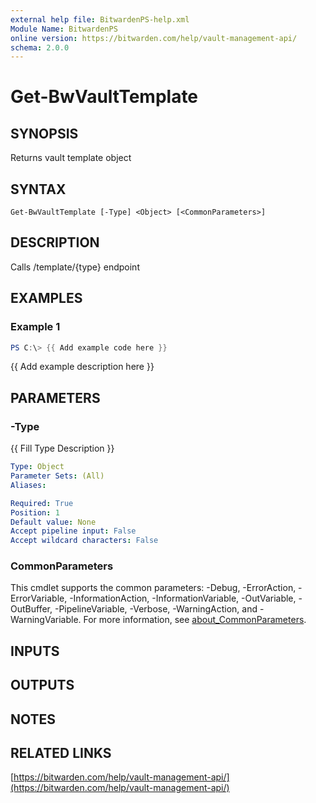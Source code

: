 ```yaml
---
external help file: BitwardenPS-help.xml
Module Name: BitwardenPS
online version: https://bitwarden.com/help/vault-management-api/
schema: 2.0.0
---
```


# Get-BwVaultTemplate

## SYNOPSIS
Returns vault template object

## SYNTAX

```
Get-BwVaultTemplate [-Type] <Object> [<CommonParameters>]
```

## DESCRIPTION
Calls /template/{type} endpoint

## EXAMPLES

### Example 1
```powershell
PS C:\> {{ Add example code here }}
```

{{ Add example description here }}

## PARAMETERS

### -Type
{{ Fill Type Description }}

```yaml
Type: Object
Parameter Sets: (All)
Aliases:

Required: True
Position: 1
Default value: None
Accept pipeline input: False
Accept wildcard characters: False
```

### CommonParameters
This cmdlet supports the common parameters: -Debug, -ErrorAction, -ErrorVariable, -InformationAction, -InformationVariable, -OutVariable, -OutBuffer, -PipelineVariable, -Verbose, -WarningAction, and -WarningVariable. For more information, see [about_CommonParameters](http://go.microsoft.com/fwlink/?LinkID=113216).

## INPUTS

## OUTPUTS

## NOTES

## RELATED LINKS

[https://bitwarden.com/help/vault-management-api/](https://bitwarden.com/help/vault-management-api/)

